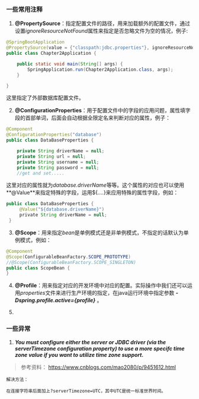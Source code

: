 ### 一些常用注释

1. **@PropertySource**：指定配置文件的路径，用来加载额外的配置文件，通过设置*ignoreResourceNotFound*属性来指定是否忽略文件为空的情况，例子:

```java
@SpringBootApplication
@PropertySource(value = {"classpath:jdbc.properties"}, ignoreResourceNotFound = true)
public class Chapter2Application {

    public static void main(String[] args) {
        SpringApplication.run(Chapter2Application.class, args);
    }

}
```

这里指定了外部数据库配置文件。

2. **@ConfigurationProperties**：用于配置文件中的字段的应用问题，属性填字段的首部单词，后面会自动根据全限定名来判断对应的属性，例子：

```java
@Component
@ConfigurationProperties("database")
public class DataBaseProperties {

    private String driverName = null;
    private String url = null;
    private String username = null;
    private String password = null;
    //get and set.....
```

这里对应的属性就为*database.driverName*等等。这个属性的对应也可以使用**@Value**来指定特殊的字段，运用${....}来应用特殊的属性字段，例如：

```java
public class DataBaseProperties {
     @Value("${database.driverName}")
     private String driverName = null;
 }
```

3. **@Scope**：用来指定*bean*是单例模式还是非单例模式，不指定的话默认为单例模式，例如：

```java
@Component
@Scope(ConfigurableBeanFactory.SCOPE_PROTOTYPE)
//@Scope(ConfigurableBeanFactory.SCOPE_SINGLETON)
public class ScopeBean {
}
```

4. **@Profile**：用来指定对应的开发环境中对应的配置。实际操作中我们还可以运用*properties*文件来进行生产环境的指定，在java运行环境中指定参数  ***-Dspring.profile.active={profile}*** 。

5. 



### 一些异常
1. ***You must configure either the server or JDBC driver (via the serverTimezone configuration property) to use a more specifc time zone value if you want to utilize time zone support.***
>参考资料： https://www.cnblogs.com/mao2080/p/9451612.html 

    解决方法： 

    在连接字符串后面加上?serverTimezone=UTC，其中UTC是统一标准世界时间。
